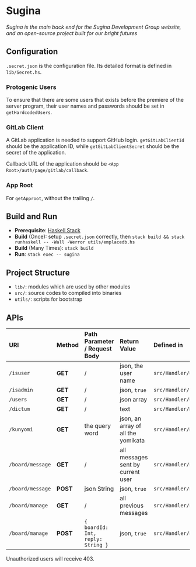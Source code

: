 # Sugina

_Sugina is the main back end for the Sugina Development Group website, and an open-source project built for our bright futures_

## Configuration

`.secret.json` is the configuration file. Its detailed format is defined in `lib/Secret.hs`.

### Protogenic Users

To ensure that there are some users that exists before the premiere of the server program, their user names and passwords should be set in `getHardcodedUsers`.

### GitLab Client

A GitLab application is needed to support GitHub login. `getGitLabClientId` should be the application ID, while `getGitLabClientSecret` should be the secret of the application.

Callback URL of the application should be `<App Root>/auth/page/gitlab/callback`.

### App Root

For `getApproot`, without the trailing `/`.

## Build and Run

* **Prerequisite**: [Haskell Stack](https://www.haskellstack.org/)
* **Build** (Once): setup `.secret.json` correctly, then `stack build && stack runhaskell -- -Wall -Werror utils/emplacedb.hs`
* **Build** (Many Times): `stack build`
* **Run**: `stack exec -- sugina`

## Project Structure

* `lib/`: modules which are used by other modules
* `src/`: source codes to compiled into binaries
* `utils/`: scripts for bootstrap

## APIs

| URI | Method | Path Parameter / Request Body | Return Value | Defined in | Auth |
| :- | :- | :- | :- | :- | :- |
| `/isuser` | **GET** | / | json, the user name | `src/Handler/UserName.hs` | User |
| `/isadmin` | **GET** | / | json, `true` | `src/Handler/IsAdmin.hs` | Admin |
| `/users` | **GET** | / | json array | `src/Handler/Users.hs` | Admin |
| `/dictum` | **GET** | / | text | `src/Handler/Dictum.hs` | / |
| `/kunyomi` | **GET** | the query word | json, an array of all the yomikata | `src/Handler/Kunyomi.hs` | / |
| `/board/message` | **GET** | / | all messages sent by current user | `src/Handler/Board.hs` | User |
| `/board/message` | **POST** | json String | json, `true` | `src/Handler/Board.hs` | User |
| `/board/manage` | **GET** | / | all previous messages | `src/Handler/Board.hs` | Admin |
| `/board/manage` | **POST** | `{ boardId: Int, reply: String }` | json, `true` | `src/Handler/Board.hs` | Admin |

Unauthorized users will receive 403.
